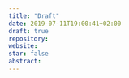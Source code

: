 ```yaml
---
title: "Draft"
date: 2019-07-11T19:00:41+02:00
draft: true
repository: 
website:
star: false
abstract:
---
```


